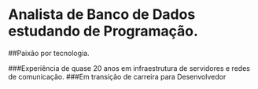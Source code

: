 # Analista de Banco de Dados estudando de Programação.

##Paixão por tecnologia.

###Experiência de quase 20 anos em infraestrutura de servidores e redes de comunicação.
###Em transição de carreira para Desenvolvedor
